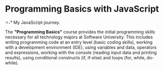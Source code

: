 # Programming Basics with JavaScript 

<p> ✧˖° My JavaScript journey. </p>

<p>The <b>"Programming Basics"</b> course provides the initial programming skills necessary for all technology majors at Software University. This includes writing programming code at an entry level (basic coding skills), working with a development environment (IDE), using variables and data, operators and expressions, working with the console (reading input data and printing results), using conditional constructs (if, if-else) and loops (for, while, do-while).</p>

